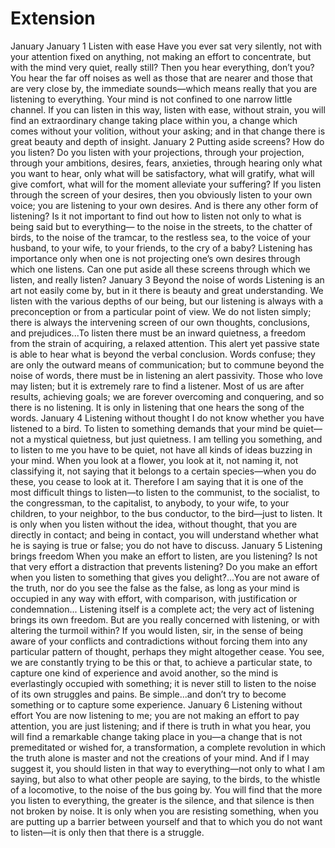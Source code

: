 # Extension

January
January 1
Listen with ease
Have you ever sat very silently, not with your attention fixed on anything, not making an
effort to concentrate, but with the mind very quiet, really still? Then you hear everything,
don’t you? You hear the far off noises as well as those that are nearer and those that are
very close by, the immediate sounds—which means really that you are listening to
everything. Your mind is not confined to one narrow little channel. If you can listen in
this way, listen with ease, without strain, you will find an extraordinary change taking
place within you, a change which comes without your volition, without your asking; and
in that change there is great beauty and depth of insight.
January 2
Putting aside screens?
How do you listen? Do you listen with your projections, through your projection, through
your ambitions, desires, fears, anxieties, through hearing only what you want to hear,
only what will be satisfactory, what will gratify, what will give comfort, what will for the
moment alleviate your suffering? If you listen through the screen of your desires, then
you obviously listen to your own voice; you are listening to your own desires. And is
there any other form of listening? Is it not important to find out how to listen not only to
what is being said but to everything— to the noise in the streets, to the chatter of birds, to
the noise of the tramcar, to the restless sea, to the voice of your husband, to your wife, to
your friends, to the cry of a baby? Listening has importance only when one is not
projecting one’s own desires through which one listens. Can one put aside all these
screens through which we listen, and really listen?
January 3
Beyond the noise of words
Listening is an art not easily come by, but in it there is beauty and great understanding.
We listen with the various depths of our being, but our listening is always with a
preconception or from a particular point of view. We do not listen simply; there is always
the intervening screen of our own thoughts, conclusions, and prejudices...To listen there
must be an inward quietness, a freedom from the strain of acquiring, a relaxed attention.
This alert yet passive state is able to hear what is beyond the verbal conclusion. Words
confuse; they are only the outward means of communication; but to commune beyond the
noise of words, there must be in listening an alert passivity. Those who love may listen;
but it is extremely rare to find a listener. Most of us are after results, achieving goals; we
are forever overcoming and conquering, and so there is no listening. It is only in listening
that one hears the song of the words.
January 4
Listening without thought 
I do not know whether you have listened to a bird. To listen to something demands that
your mind be quiet—not a mystical quietness, but just quietness. I am telling you
something, and to listen to me you have to be quiet, not have all kinds of ideas buzzing in
your mind. When you look at a flower, you look at it, not naming it, not classifying it, not
saying that it belongs to a certain species—when you do these, you cease to look at it.
Therefore I am saying that it is one of the most difficult things to listen—to listen to the
communist, to the socialist, to the congressman, to the capitalist, to anybody, to your
wife, to your children, to your neighbor, to the bus conductor, to the bird—just to listen.
It is only when you listen without the idea, without thought, that you are directly in
contact; and being in contact, you will understand whether what he is saying is true or
false; you do not have to discuss.
January 5
Listening brings freedom
When you make an effort to listen, are you listening? Is not that very effort a distraction
that prevents listening? Do you make an effort when you listen to something that gives
you delight?...You are not aware of the truth, nor do you see the false as the false, as long
as your mind is occupied in any way with effort, with comparison, with justification or
condemnation...
Listening itself is a complete act; the very act of listening brings its own freedom. But are
you really concerned with listening, or with altering the turmoil within? If you would
listen, sir, in the sense of being aware of your conflicts and contradictions without forcing
them into any particular pattern of thought, perhaps they might altogether cease. You see,
we are constantly trying to be this or that, to achieve a particular state, to capture one
kind of experience and avoid another, so the mind is everlastingly occupied with
something; it is never still to listen to the noise of its own struggles and pains. Be
simple...and don’t try to become something or to capture some experience.
January 6
Listening without effort
You are now listening to me; you are not making an effort to pay attention, you are just
listening; and if there is truth in what you hear, you will find a remarkable change taking
place in you—a change that is not premeditated or wished for, a transformation, a
complete revolution in which the truth alone is master and not the creations of your mind.
And if I may suggest it, you should listen in that way to everything—not only to what I
am saying, but also to what other people are saying, to the birds, to the whistle of a
locomotive, to the noise of the bus going by. You will find that the more you listen to
everything, the greater is the silence, and that silence is then not broken by noise. It is
only when you are resisting something, when you are putting up a barrier between
yourself and that to which you do not want to listen—it is only then that there is a
struggle. 
